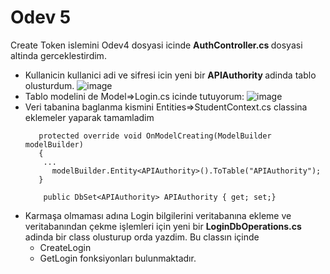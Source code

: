 # Odev 5
Create Token islemini Odev4 dosyasi icinde <strong> AuthController.cs </strong> dosyasi altinda gerceklestirdim.
* Kullanicin kullanici adi  ve sifresi icin yeni bir <strong> APIAuthority </strong> adinda tablo olusturdum.
![image](https://user-images.githubusercontent.com/60337657/151193460-e7a4c519-1922-416d-85ac-10793be89cbd.png)
* Tablo modelini de Model=>Login.cs icinde tutuyorum:
![image](https://user-images.githubusercontent.com/60337657/151193629-f7268c0c-57a3-40fa-9b65-39bf80f32dcf.png)
* Veri tabanina baglanma kismini Entities=>StudentContext.cs classina eklemeler yaparak tamamladim
  ```
     protected override void OnModelCreating(ModelBuilder modelBuilder)
     {
      ...
        modelBuilder.Entity<APIAuthority>().ToTable("APIAuthority");
     }
  ```
  ```
      public DbSet<APIAuthority> APIAuthority { get; set;}
  ```
 * Karmaşa olmaması adına Login bilgilerini veritabanına ekleme ve veritabanından çekme işlemleri için yeni bir
 <strong> LoginDbOperations.cs  </strong> adinda bir class olusturup orda yazdim. Bu classın içinde 
    * CreateLogin
    * GetLogin
fonksiyonları bulunmaktadır.
